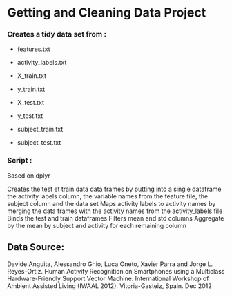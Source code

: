 # Getting and Cleaning Data Project

### Creates a tidy data set from :

* features.txt

* activity_labels.txt

* X_train.txt

* y_train.txt

* X_test.txt

* y_test.txt

* subject_train.txt

* subject_test.txt 

### Script :

Based on dplyr 

Creates the test et train data data frames by putting into a single dataframe the activity labels column, the variable names from the feature file, the subject column and the data set
Maps activity labels to activity names by merging the data frames with the activity names from the activity_labels file
Binds the test and train dataframes
Filters mean and std columns
Aggregate by the mean by subject and activity for each remaining column


## Data Source:

Davide Anguita, Alessandro Ghio, Luca Oneto, Xavier Parra and Jorge L. Reyes-Ortiz. Human Activity Recognition on Smartphones using a Multiclass Hardware-Friendly Support Vector Machine. International Workshop of Ambient Assisted Living (IWAAL 2012). Vitoria-Gasteiz, Spain. Dec 2012


